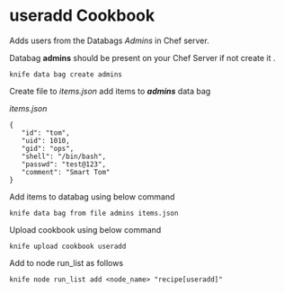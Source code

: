 # useradd Cookbook

Adds users  from the Databags *Admins* in Chef server.


Databag **admins** should be present on your Chef Server if not create it .

	knife data bag create admins


Create file to *items.json* add items to ***admins*** data bag

*items.json*
```
{
   "id": "tom",
   "uid": 1010,
   "gid": "ops",
   "shell": "/bin/bash",
   "passwd": "test@123",
   "comment": "Smart Tom"
}
```
Add items to databag using below command

	knife data bag from file admins items.json

Upload cookbook using below command

	knife upload cookbook useradd
	
Add to node run_list  as follows 
	
	knife node run_list add <node_name> "recipe[useradd]"
